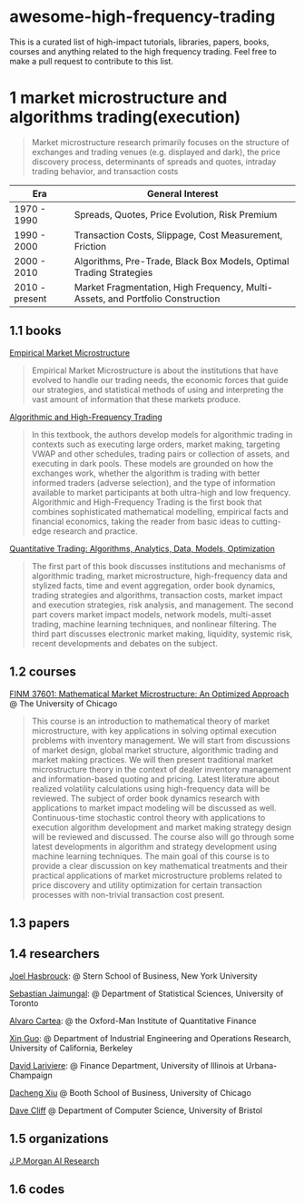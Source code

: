 # awesome-high-frequency-trading

This is a curated list of high-impact tutorials, libraries, papers, books, courses and anything related to the high frequency trading. Feel free to make a pull request to contribute to this list.

# 1 market microstructure and algorithms trading(execution)

> Market microstructure research primarily focuses on the structure of exchanges and trading venues (e.g. displayed and dark), the price discovery process, determinants of spreads and quotes, intraday trading behavior, and transaction costs

|Era|General Interest|
|---|---|
|1970 - 1990|Spreads, Quotes, Price Evolution, Risk Premium|
|1990 - 2000|Transaction Costs, Slippage, Cost Measurement, Friction|
|2000 - 2010|Algorithms, Pre-Trade, Black Box Models, Optimal Trading Strategies|
|2010 - present|Market Fragmentation, High Frequency, Multi-Assets, and Portfolio Construction|


## 1.1 books

[Empirical Market Microstructure](https://www.amazon.com/Empirical-Market-Microstructure-Institutions-Econometrics/dp/0195301641)

> Empirical Market Microstructure is about the institutions that have evolved to handle our trading needs, the economic forces that guide our strategies, and statistical methods of using and interpreting the vast amount of information that these markets produce.

[Algorithmic and High-Frequency Trading](https://www.amazon.co.uk/gp/product/1107091144/ref=s9_simh_gw_p14_d0_i1)

> In this textbook, the authors develop models for algorithmic trading in contexts such as executing large orders, market making, targeting VWAP and other schedules, trading pairs or collection of assets, and executing in dark pools. These models are grounded on how the exchanges work, whether the algorithm is trading with better informed traders (adverse selection), and the type of information available to market participants at both ultra-high and low frequency. Algorithmic and High-Frequency Trading is the first book that combines sophisticated mathematical modelling, empirical facts and financial economics, taking the reader from basic ideas to cutting-edge research and practice.

[Quantitative Trading: Algorithms, Analytics, Data, Models, Optimization](https://www.amazon.com/Quantitative-Trading-Algorithms-Analytics-Optimization/dp/1498706487/ref=sr_1_1?ie=UTF8&qid=1470801724&sr=8-1&keywords=Quantitative+Trading%3A+Algorithms%2C+Analytics%2C+Data%2C+Models%2C+Optimization)

> The first part of this book discusses institutions and mechanisms of algorithmic trading, market microstructure, high-frequency data and stylized facts, time and event aggregation, order book dynamics, trading strategies and algorithms, transaction costs, market impact and execution strategies, risk analysis, and management. The second part covers market impact models, network models, multi-asset trading, machine learning techniques, and nonlinear filtering. The third part discusses electronic market making, liquidity, systemic risk, recent developments and debates on the subject.

## 1.2 courses

[FINM 37601: Mathematical Market Microstructure: An Optimized Approach](https://finmath.uchicago.edu/curriculum/electives/finm-37601/) @ The University of Chicago
 
> This course is an introduction to mathematical theory of market microstructure, with key applications in solving optimal execution problems with inventory management. We will start from discussions of market design, global market structure, algorithmic trading and market making practices. We will then present traditional market microstructure theory in the context of dealer inventory management and information-based quoting and pricing. Latest literature about realized volatility calculations using high-frequency data will be reviewed. The subject of order book dynamics research with applications to market impact modeling will be discussed as well. Continuous-time stochastic control theory with applications to execution algorithm development and market making strategy design will be reviewed and discussed. The course also will go through some latest developments in algorithm and strategy development using machine learning techniques. The main goal of this course is to provide a clear discussion on key mathematical treatments and their practical applications of market microstructure problems related to price discovery and utility optimization for certain transaction processes with non-trivial transaction cost present.

## 1.3 papers
## 1.4 researchers
[Joel Hasbrouck](http://people.stern.nyu.edu/jhasbrou/index.html): @ Stern School of Business, New York University

[Sebastian Jaimungal](http://sebastian.statistics.utoronto.ca/): @ Department of Statistical Sciences, University of Toronto

[Alvaro Cartea](https://www.maths.ox.ac.uk/people/alvaro.cartea): @ the Oxford-Man Institute of Quantitative Finance

[Xin Guo](https://xinguo.ieor.berkeley.edu/): @ Department of Industrial Engineering and Operations Research, University of California, Berkeley

[David Lariviere](https://www.davidlariviere.com/): @ Finance Department, University of Illinois at Urbana-Champaign

[Dacheng Xiu](https://dachxiu.chicagobooth.edu/) @ Booth School of Business, University of Chicago

[Dave Cliff](https://research-information.bris.ac.uk/en/persons/dave-cliff) @ Department of Computer Science, University of Bristol

## 1.5 organizations

[J.P.Morgan AI Research](https://www.jpmorgan.com/technology/artificial-intelligence)

## 1.6 codes
